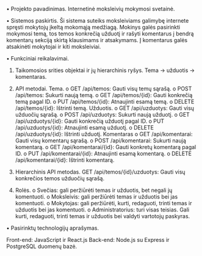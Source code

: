 •	Projekto pavadinimas.
Internetinė moksleivių mokymosi svetainė.

•	Sistemos paskirtis.
Ši sistema suteiks moksleiviams galimybę internete spręsti mokytojų įkeltą mokomąją medžiagą. Mokinys galės pasirinkti mokymosi temą, tos temos konkrečią užduotį ir rašyti komentarus į bendrą komentarų sekciją skirtą klausimams ir atsakymams. Į komentarus galės atsakinėti mokytojai ir kiti moksleiviai. 

•	Funkciniai reikalavimai.

1.	Taikomosios srities objektai ir jų hierarchinis ryšys.
Tema -> užduotis -> komentaras.

2.	API metodai.
Tema.
o	GET /api/temos: Gauti visų temų sąrašą.
o	POST /api/temos: Sukurti naują temą.
o	GET /api/temos/{id}: Gauti konkrečią temą pagal ID.
o	PUT /api/temos/{id}: Atnaujinti esamą temą.
o	DELETE /api/temos/{id}: Ištrinti temą.
Užduotis.
o	GET /api/uzduotys: Gauti visų užduočių sąrašą.
o	POST /api/uzduotys: Sukurti naują užduotį.
o	GET /api/uzduotys/{id}: Gauti konkrečią užduotį pagal ID.
o	PUT /api/uzduotys/{id}: Atnaujinti esamą užduotį.
o	DELETE /api/uzduotys/{id}: Ištrinti užduotį.
Komentaras
o	GET /api/komentarai: Gauti visų komentarų sąrašą.
o	POST /api/komentarai: Sukurti naują komentarą.
o	GET /api/komentarai/{id}: Gauti konkretų komentarą pagal ID.
o	PUT /api/komentarai/{id}: Atnaujinti esamą komentarą.
o	DELETE /api/komentarai/{id}: Ištrinti komentarą.

3.	Hierarchinis API metodas.
GET /api/temos/{id}/uzduotys: Gauti visų konkrečios temos užduočių sąrašą.

4.	Rolės.
o	Svečias: gali peržiūrėti temas ir užduotis, bet negali jų komentuoti.
o	Moksleivis: gali peržiūrėti temas ir užduotis bei jas komentuoti.
o	Mokytojas: gali peržiūrėti, kurti, redaguoti, trinti temas ir užduotis bei jas komentuoti.
o	Administratorius: turi visas teisias. Gali kurti, redaguoti, trinti temas ir užduotis bei valdyti vartotojų paskyras.

•	Pasirinktų technologijų aprašymas.

Front-end: JavaScript ir React.js
Back-end: Node.js su Express ir PostgreSQL duomenų bazė.
